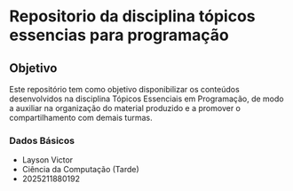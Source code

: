 # Repositorio da disciplina tópicos essencias para programação

## Objetivo

Este repositório tem como objetivo disponibilizar os conteúdos desenvolvidos na disciplina Tópicos Essenciais em Programação, de modo a auxiliar na organização do material produzido e a promover o compartilhamento com demais turmas.

### Dados Básicos

* Layson Victor
* Ciência da Computação (Tarde)
* 2025211880192
